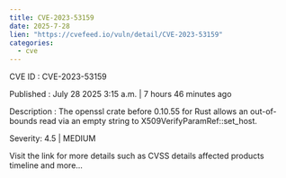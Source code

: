 ```yaml
--- 
title: CVE-2023-53159
date: 2025-7-28
lien: "https://cvefeed.io/vuln/detail/CVE-2023-53159"
categories:
  - cve
---
```


CVE ID : CVE-2023-53159

Published :  July 28
2025
3:15 a.m. | 7 hours
46 minutes ago

Description : The openssl crate before 0.10.55 for Rust allows an out-of-bounds read via an empty string to X509VerifyParamRef::set_host.

Severity: 4.5 | MEDIUM

Visit the link for more details
such as CVSS details
affected products
timeline
and more...
